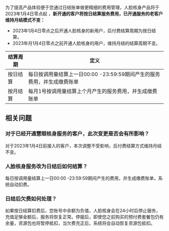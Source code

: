 
为了提高产品体验便于您通过日结账单做更精细的费用管理，人脸核身产品将于2023年1月4日零点起  ，**新开通的客户将按日结算服务费用，已开通服务的老客户维持月结模式不变：**
- 2023年1月4日零点之后开通人脸核身的新用户，后付费结算周期为按日结算。
- 2023年月1月4日零点之前开通人脸核身的用户，维持月结的结算周期不变。  

| 结算周期 | 定义 | 
|---------|---------|
| 按日结算	| 每日按调用量结算上一日00:00 -23:59:59期间产生的服务费用，并生成缴费账单  | 
| 按月结算	| 每月1号按调用量结算上个月产生的服务费用，并生成缴费账单| 

## 相关问题
### 对于已经开通慧眼核身服务的客户，此次变更是否会有所影响？
对于2023年1月4日前接入的客户，本次调整不受影响，后付费结算方式维持月结不变。  
### 人脸核身服务改为日结后如何结算？
每日按调用量结算上一日00:00 -23:59:59期间产生的费用，并生成缴费账单，系统自动扣费。   
### 日结后欠费如何处理？
如果按日结算扣费后，您账号中余额为负值，人脸核身会在24小时后停止服务，充值足够金额后，服务将恢复正常。停服后，即使您之前购买的预付费套餐包仍有余量，资源包也将暂停抵扣，当欠费充正后，系统将会自动恢复资源包抵扣。  


